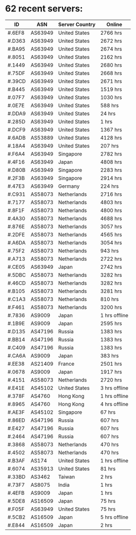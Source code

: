 # 62 recent servers:

| ID | ASN | Server Country | Online |
| ------ | ------ | ------ | ------ |
| #.6EF8 | AS63949 | United States | 2766 hrs |
| #.D363 | AS63949 | United States | 2672 hrs |
| #.BA95 | AS63949 | United States | 2674 hrs |
| #.8051 | AS63949 | United States | 2162 hrs |
| #.1449 | AS63949 | United States | 2680 hrs |
| #.75DF | AS63949 | United States | 2668 hrs |
| #.39CD | AS63949 | United States | 2671 hrs |
| #.B445 | AS63949 | United States | 1519 hrs |
| #.07F7 | AS63949 | United States | 1030 hrs |
| #.0E7E | AS63949 | United States | 588 hrs |
| #.DDA9 | AS63949 | United States | 24 hrs |
| #.285D | AS63949 | United States | 1 hrs |
| #.DCF9 | AS63949 | United States | 1367 hrs |
| #.6ADB | AS53889 | United States | 4128 hrs |
| #.18A4 | AS63949 | United States | 207 hrs |
| #.F6A4 | AS63949 | Singapore | 2782 hrs |
| #.4F16 | AS63949 | Japan | 4808 hrs |
| #.D80B | AS63949 | Singapore | 2283 hrs |
| #.2F3B | AS63949 | Singapore | 2914 hrs |
| #.47E3 | AS63949 | Germany | 224 hrs |
| #.C931 | AS58073 | Netherlands | 2716 hrs |
| #.7177 | AS58073 | Netherlands | 4803 hrs |
| #.8F1F | AS58073 | Netherlands | 4800 hrs |
| #.4A30 | AS58073 | Netherlands | 4688 hrs |
| #.876E | AS58073 | Netherlands | 3057 hrs |
| #.2DFE | AS58073 | Netherlands | 4565 hrs |
| #.A6DA | AS58073 | Netherlands | 3054 hrs |
| #.75F2 | AS58073 | Netherlands | 943 hrs |
| #.A713 | AS58073 | Netherlands | 2722 hrs |
| #.CE05 | AS63949 | Japan | 2742 hrs |
| #.5DBC | AS58073 | Netherlands | 3282 hrs |
| #.46CD | AS58073 | Netherlands | 3282 hrs |
| #.B105 | AS58073 | Netherlands | 3281 hrs |
| #.C1A3 | AS58073 | Netherlands | 810 hrs |
| #.F461 | AS58073 | Netherlands | 3200 hrs |
| #.7836 | AS9009 | Japan | 1 hrs offline |
| #.1B9E | AS9009 | Japan | 2595 hrs |
| #.D135 | AS47196 | Russia | 1383 hrs |
| #.BB14 | AS47196 | Russia | 1383 hrs |
| #.C409 | AS47196 | Russia | 1383 hrs |
| #.CA6A | AS9009 | Japan | 383 hrs |
| #.EE38 | AS21409 | France | 2501 hrs |
| #.0678 | AS9009 | Japan | 1917 hrs |
| #.4151 | AS58073 | Netherlands | 2720 hrs |
| #.E41E | AS45102 | United States | 3 hrs offline |
| #.378F | AS4760 | Hong Kong | 1 hrs offline |
| #.8965 | AS4760 | Hong Kong | 4 hrs offline |
| #.AE3F | AS45102 | Singapore | 67 hrs |
| #.86ED | AS47196 | Russia | 607 hrs |
| #.E427 | AS47196 | Russia | 607 hrs |
| #.2464 | AS47196 | Russia | 607 hrs |
| #.3868 | AS58073 | Netherlands | 470 hrs |
| #.4502 | AS58073 | Netherlands | 470 hrs |
| #.B3AF | AS174 | United States | 1 hrs offline |
| #.6074 | AS35913 | United States | 81 hrs |
| #.33BD | AS3462 | Taiwan | 2 hrs |
| #.73F7 | AS8075 | India | 1 hrs |
| #.4EFB | AS9009 | Japan | 1 hrs |
| #.5DE8 | AS16509 | Japan | 75 hrs |
| #.F05F | AS63949 | United States | 75 hrs |
| #.5CB2 | AS16509 | Japan | 5 hrs offline |
| #.E844 | AS16509 | Japan | 2 hrs |

